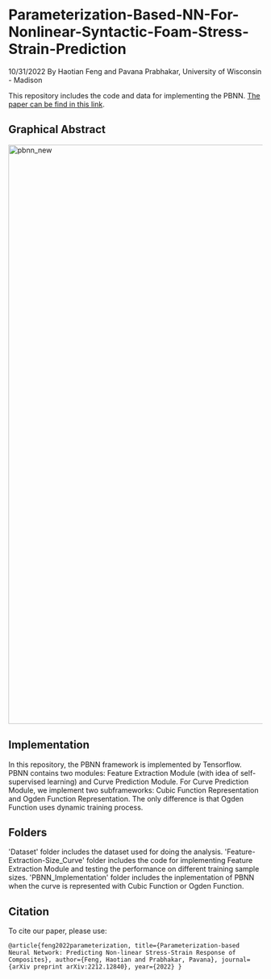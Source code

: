 # Parameterization-Based-NN-For-Nonlinear-Syntactic-Foam-Stress-Strain-Prediction

10/31/2022 By Haotian Feng and Pavana Prabhakar, University of Wisconsin - Madison

This repository includes the code and data for implementing the PBNN. [The paper can be find in this link](https://arxiv.org/abs/2212.12840). 

## Graphical Abstract
<img width="1149" alt="pbnn_new" src="https://user-images.githubusercontent.com/62448186/221620155-5cdc0d35-d8ad-4952-a75c-75f34b580f74.png">

## Implementation
In this repository, the PBNN framework is implemented by Tensorflow.
PBNN contains two modules: Feature Extraction Module (with idea of self-supervised learning) and Curve Prediction Module. For Curve Prediction Module, we implement two subframeworks: Cubic Function Representation and Ogden Function Representation. The only difference is that Ogden Function uses dynamic training process. 

## Folders
'Dataset' folder includes the dataset used for doing the analysis.
'Feature-Extraction-Size_Curve' folder includes the code for implementing Feature Extraction Module and testing the performance on different training sample sizes.
'PBNN_Implementation' folder includes the inplementation of PBNN when the curve is represented with Cubic Function or Ogden Function.


## Citation
To cite our paper, please use: 

`@article{feng2022parameterization,
  title={Parameterization-based Neural Network: Predicting Non-linear Stress-Strain Response of Composites},
  author={Feng, Haotian and Prabhakar, Pavana},
  journal={arXiv preprint arXiv:2212.12840},
  year={2022}
}`
